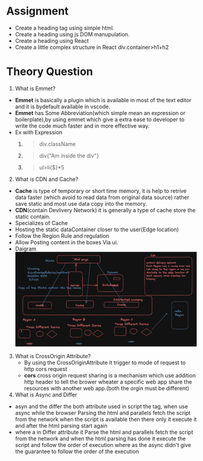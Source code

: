 # Assignment 
- Create a heading tag using simple html.
- Create a heading using js DOM manupulation.
- Create a heading using React
- Create a little complex structure in React div.container>h1+h2

# Theory Question
1. What is Emmet?
  - **Emmet** is basically a plugin which is available in most of the text editor and it is bydefault  available in vscode.
  - **Emmet** has Some Abbreviation(which simple mean an expression or boilerplate),by using emmet which give a extra ease to developer to write the code much faster and in more effective way.
  - Ex with Expression
    1. > div.className
    2. >div{"Am inside the div"}
    3. >ul>li{$}*5
2. What is CDN and Cache?
  - **Cache** is type of temporary or short time memory, it is help to retrive data faster (which avoid to read data from original data source) rather save static and most use data copy into the memory.
  - **CDN**(contain Devlivery Network) it is generally a type of cache store the static contain.
  - Specializes of Cache
  - Hosting the static dataContainer closer to the user(Edge location)
  - Follow the Region Rule and regulation
  - Allow Posting content in the boxes Via ui.
  - Daigram
   ![](cdn.png)

3. What is CrossOrigin Attribute?
   - By using the CrossOriginAttribute it trigger to mode of request to http cors request
   - **cors** cross origin request sharing is a mechanism which use addition http header to tell the brower wheater a specific web app share the resources with another web app.(both the orgin must be different)
4. What is Async and Differ
- asyn and the differ the both attribute used in script the tag,  when use async while the browser Parsing the html and parallels fetch the script from the network when the script is available then there only it execute it and after the html parsing start again
- where a in Differ attribute it Parse the html and parallels fetch the script from the network and when the html parsing has done it execute the script and follow the order of execution where as the async didn't give the guarantee to follow the order of the execution